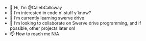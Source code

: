 - 👋 Hi, I’m @CalebCalloway
- 👀 I’m interested in code n' stuff y'know?
- 🌱 I’m currently learning swerve drive
- 💞️ I’m looking to collaborate on Swerve drive programming, and if possible, other projects later on!
- 📫 How to reach me N/A

<!---
CalebCalloway/CalebCalloway is a ✨ special ✨ repository because its `README.md` (this file) appears on your GitHub profile.
You can click the Preview link to take a look at your changes.
--->
